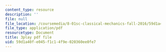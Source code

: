 ```yaml
---
content_type: resource
description: ''
file: null
file_location: /coursemedia/8-01sc-classical-mechanics-fall-2016/59d1a40fe045f1c14f9e020360ee0fe7_flwYlUfw4WU.pdf
file_type: application/pdf
resourcetype: Document
title: 3play pdf file
uid: 59d1a40f-e045-f1c1-4f9e-020360ee0fe7
---
```

